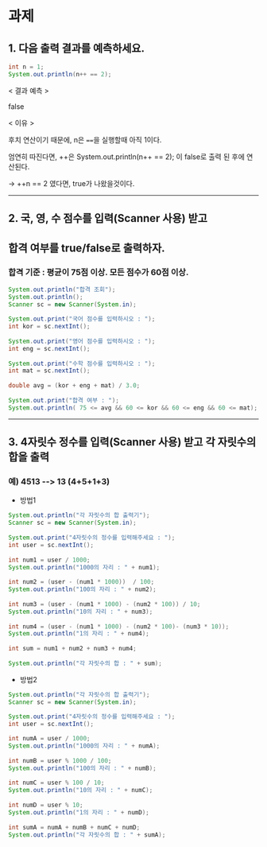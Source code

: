 

# 과제

## 1. 다음 출력 결과를 예측하세요.

```java
int n = 1;
System.out.println(n++ == 2); 
```


< 결과 예측 >

false



< 이유 >

후치 연산이기 때문에, n은 `==`을 실행할때 아직 1이다.

엄연히 따진다면, ++은  System.out.println(n++ == 2); 이 false로 출력 된 후에 연산된다.

-> ++n == 2 였다면, true가 나왔을것이다.



--------------



## 2. 국, 영, 수 점수를 입력(Scanner 사용) 받고 

## 합격 여부를 true/false로 출력하자.

### 합격 기준 : 평균이 75점 이상. 모든 점수가 60점 이상. 



```java
System.out.println("합격 조회");
System.out.println();
Scanner sc = new Scanner(System.in);
	
System.out.print("국어 점수를 입력하시오 : ");
int kor = sc.nextInt();
		
System.out.print("영어 점수를 입력하시오 : ");
int eng = sc.nextInt();
		
System.out.print("수학 점수를 입력하시오 : ");
int mat = sc.nextInt();
		
double avg = (kor + eng + mat) / 3.0;
		
System.out.print("합격 여부 : ");
System.out.println( 75 <= avg && 60 <= kor && 60 <= eng && 60 <= mat);
```



-----------------------



## 3. 4자릿수 정수를 입력(Scanner 사용) 받고 각 자릿수의 합을 출력

### 예) 4513  --> 13 (4+5+1+3)



- 방법1

```java
System.out.println("각 자릿수의 합 출력기");
Scanner sc = new Scanner(System.in);
		
System.out.print("4자릿수의 정수를 입력해주세요 : ");
int user = sc.nextInt();
		
int num1 = user / 1000; 
System.out.println("1000의 자리 : " + num1);
		
int num2 = (user - (num1 * 1000))  / 100; 
System.out.println("100의 자리 : " + num2);
		
int num3 = (user - (num1 * 1000) - (num2 * 100)) / 10; 
System.out.println("10의 자리 : " + num3);
		
int num4 = (user - (num1 * 1000) - (num2 * 100)- (num3 * 10)); 
System.out.println("1의 자리 : " + num4);
		
int sum = num1 + num2 + num3 + num4;
		
System.out.println("각 자릿수의 합 : " + sum);
```



- 방법2

```java
System.out.println("각 자릿수의 합 출력기");
Scanner sc = new Scanner(System.in);
		
System.out.print("4자릿수의 정수를 입력해주세요 : ");
int user = sc.nextInt();

int numA = user / 1000;
System.out.println("1000의 자리 : " + numA);
		
int numB = user % 1000 / 100;
System.out.println("100의 자리 : " + numB);
		
int numC = user % 100 / 10;
System.out.println("10의 자리 : " + numC);
		
int numD = user % 10;
System.out.println("1의 자리 : " + numD);
		
int sumA = numA + numB + numC + numD;
System.out.println("각 자릿수의 합 : " + sumA);
		
```

